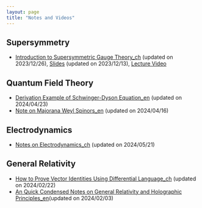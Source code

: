 ```yaml
---
layout: page
title: "Notes and Videos"
---
```


## Supersymmetry
 - [Introduction to Supersymmetric Gauge Theory_ch](SUSYGAUGE.pdf) (updated on 2023/12/26), [Slides](Supersymmetric_Gauge_Theory.pdf) (updated on 2023/12/13), [Lecture Video](https://www.bilibili.com/video/BV1FG411e7wT/?spm_id_from=333.999.0.0)

## Quantum Field Theory
 - [Derivation Example of Schwinger-Dyson Equation_en](Schwinger-Dyson_Equation.pdf) (updated on 2024/04/23)
 - [Note on Majorana Weyl Spinors_en](Majorana-Weyl_Spinor.pdf) (updated on 2024/04/16)

## Electrodynamics
 - [Notes on Electrodynamics_ch](Electrodynamics.pdf) (updated on 2024/05/21)

## General Relativity
 - [How to Prove Vector Identities Using Differential Language_ch](Proof_for_Identities.pdf) (updated on 2024/02/22)
 - [An Quick Condensed Notes on General Relativity and Holographic Principles_en](General_Relativity.pdf)(updated on 2024/02/03)
